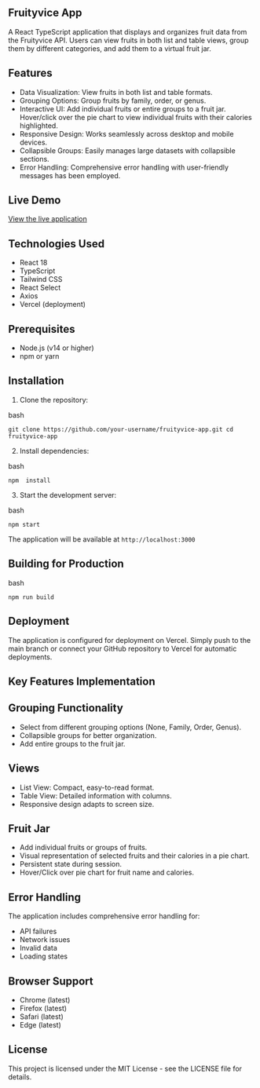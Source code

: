 Fruityvice App
--------------

A React TypeScript application that displays and organizes fruit data from the Fruityvice API. Users can view fruits in both list and table views, group them by different categories, and add them to a virtual fruit jar.

Features
--------

-   Data Visualization: View fruits in both list and table formats.
-   Grouping Options: Group fruits by family, order, or genus.
-   Interactive UI: Add individual fruits or entire groups to a fruit jar. Hover/click over the pie chart to view individual fruits with their calories highlighted.
-   Responsive Design: Works seamlessly across desktop and mobile devices.
-   Collapsible Groups: Easily manages large datasets with collapsible sections.
-   Error Handling: Comprehensive error handling with user-friendly messages has been employed.

Live Demo
---------

[View the live application](https://fruityvice-app.vercel.app)

Technologies Used
-----------------

-   React 18
-   TypeScript
-   Tailwind CSS
-   React Select
-   Axios
-   Vercel (deployment)

Prerequisites
-------------

-   Node.js (v14 or higher)
-   npm or yarn

Installation
------------

1.  Clone the repository:

bash

`git clone https://github.com/your-username/fruityvice-app.git cd fruityvice-app `

2.  Install dependencies:

bash

`npm  install  `

3.  Start the development server:

bash

`npm start `

The application will be available at `http://localhost:3000`

Building for Production
-----------------------

bash

`npm run build `

Deployment
----------

The application is configured for deployment on Vercel. Simply push to the main branch or connect your GitHub repository to Vercel for automatic deployments.


Key Features Implementation
---------------------------

Grouping Functionality
----------------------

-   Select from different grouping options (None, Family, Order, Genus).
-   Collapsible groups for better organization.
-   Add entire groups to the fruit jar.

Views
-----

-   List View: Compact, easy-to-read format.
-   Table View: Detailed information with columns.
-   Responsive design adapts to screen size.

Fruit Jar
---------

-   Add individual fruits or groups of fruits.
-   Visual representation of selected fruits and their calories in a pie chart.
-   Persistent state during session.
-   Hover/Click over pie chart for fruit name and calories.

Error Handling
--------------

The application includes comprehensive error handling for:

-   API failures
-   Network issues
-   Invalid data
-   Loading states

Browser Support
---------------

-   Chrome (latest)
-   Firefox (latest)
-   Safari (latest)
-   Edge (latest)

License
-------

This project is licensed under the MIT License - see the LICENSE file for details.